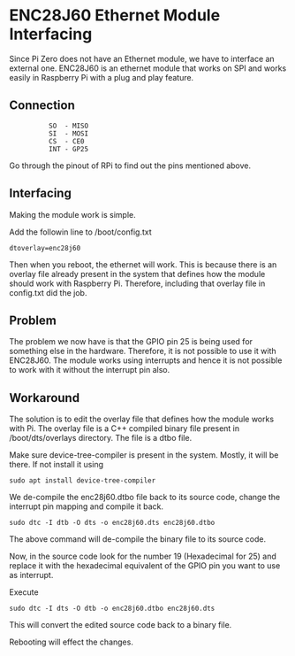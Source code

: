 # ENC28J60 Ethernet Module Interfacing

Since Pi Zero does not have an Ethernet module, we have to interface an external one. ENC28J60 is an ethernet module that works on SPI
and works easily in Raspberry Pi with a plug and play feature. 

## Connection

              SO  - MISO
              SI  - MOSI
              CS  - CE0
              INT - GP25

Go through the pinout of RPi to find out the pins mentioned above.

## Interfacing

Making the module work is simple. 

Add the followin line to /boot/config.txt

	dtoverlay=enc28j60

Then when you reboot, the ethernet will work. This is because there is an overlay file already present in the system that defines how the
module should work with Raspberry Pi. Therefore, including that overlay file in config.txt did the job. 

## Problem 

The problem we now have is that the GPIO pin 25 is being used for something else in the hardware. Therefore, it is not possible to use it
with ENC28J60. The module works using interrupts and hence it is not possible to work with it without the interrupt pin also.

## Workaround

The solution is to edit the overlay file that defines how the module works with Pi. The overlay file is a C++ compiled binary file present in
/boot/dts/overlays directory. The file is a dtbo file. 

Make sure device-tree-compiler is present in the system. Mostly, it will be there. If not install it using 

	sudo apt install device-tree-compiler

We de-compile the enc28j60.dtbo file back to its source code, change the interrupt pin mapping and compile it back.

	sudo dtc -I dtb -O dts -o enc28j60.dts enc28j60.dtbo

The above command will de-compile the binary file to its source code. 

Now, in the source code look for the number 19 (Hexadecimal for 25) and replace it with the hexadecimal equivalent of the GPIO pin you want
to use as interrupt. 

Execute 

	sudo dtc -I dts -O dtb -o enc28j60.dtbo enc28j60.dts

This will convert the edited source code back to a binary file. 

Rebooting will effect the changes. 
